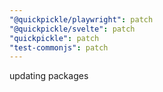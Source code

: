 ```yaml
---
"@quickpickle/playwright": patch
"@quickpickle/svelte": patch
"quickpickle": patch
"test-commonjs": patch
---
```


updating packages
